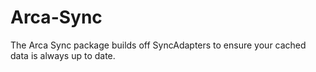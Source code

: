 # Arca-Sync

The Arca Sync package builds off SyncAdapters to ensure your cached data is always up to date.